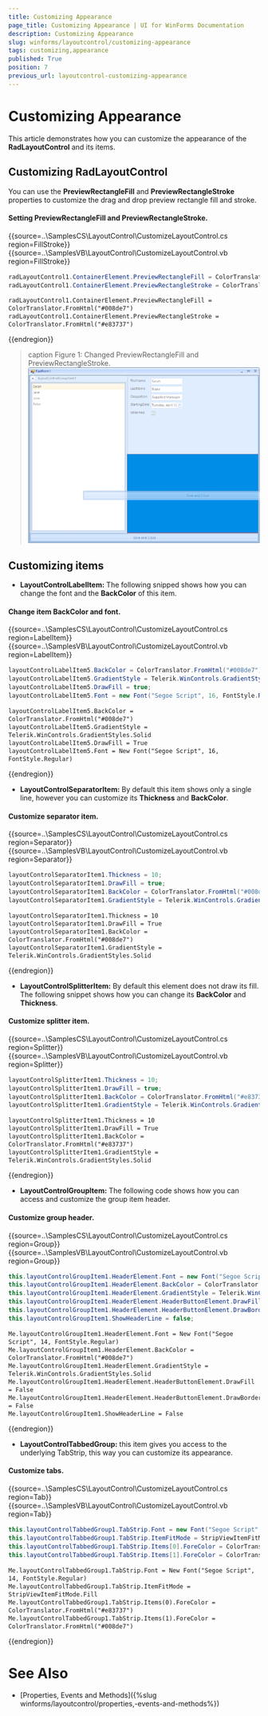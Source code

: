 ```yaml
---
title: Customizing Appearance
page_title: Customizing Appearance | UI for WinForms Documentation
description: Customizing Appearance
slug: winforms/layoutcontrol/customizing-appearance
tags: customizing,appearance
published: True
position: 7
previous_url: layoutcontrol-customizing-appearance
---
```


# Customizing Appearance



This article demonstrates how you can customize the appearance of the __RadLayoutControl__ and its items.
      

## Customizing RadLayoutControl

You can use the __PreviewRectangleFill__ and __PreviewRectangleStroke__  properties to customize the drag and drop preview rectangle fill and stroke.

#### Setting PreviewRectangleFill and PreviewRectangleStroke.

{{source=..\SamplesCS\LayoutControl\CustomizeLayoutControl.cs region=FillStroke}} 
{{source=..\SamplesVB\LayoutControl\CustomizeLayoutControl.vb region=FillStroke}} 

````C#
radLayoutControl1.ContainerElement.PreviewRectangleFill = ColorTranslator.FromHtml("#008de7");
radLayoutControl1.ContainerElement.PreviewRectangleStroke = ColorTranslator.FromHtml("#e83737");

````
````VB.NET
radLayoutControl1.ContainerElement.PreviewRectangleFill = ColorTranslator.FromHtml("#008de7")
radLayoutControl1.ContainerElement.PreviewRectangleStroke = ColorTranslator.FromHtml("#e83737")

````

{{endregion}} 

>caption Figure 1: Changed PreviewRectangleFill and PreviewRectangleStroke.<br>![layoutcontrol-customize-appearance 001](images/layoutcontrol-customize-appearance001.png)

## Customizing items

* __LayoutControlLabelItem:__ The following snipped shows how you can change the font and the __BackColor__ of this item.

#### Change item BackColor and font.

{{source=..\SamplesCS\LayoutControl\CustomizeLayoutControl.cs region=LabelItem}} 
{{source=..\SamplesVB\LayoutControl\CustomizeLayoutControl.vb region=LabelItem}} 

````C#
layoutControlLabelItem5.BackColor = ColorTranslator.FromHtml("#008de7");
layoutControlLabelItem5.GradientStyle = Telerik.WinControls.GradientStyles.Solid;
layoutControlLabelItem5.DrawFill = true;
layoutControlLabelItem5.Font = new Font("Segoe Script", 16, FontStyle.Regular);

````
````VB.NET
layoutControlLabelItem5.BackColor = ColorTranslator.FromHtml("#008de7")
layoutControlLabelItem5.GradientStyle = Telerik.WinControls.GradientStyles.Solid
layoutControlLabelItem5.DrawFill = True
layoutControlLabelItem5.Font = New Font("Segoe Script", 16, FontStyle.Regular)

````

{{endregion}} 

* __LayoutControlSeparatorItem:__ By default this item shows only a single line, however you can customize its __Thickness__ and __BackColor__.

#### Customize separator item.

{{source=..\SamplesCS\LayoutControl\CustomizeLayoutControl.cs region=Separator}} 
{{source=..\SamplesVB\LayoutControl\CustomizeLayoutControl.vb region=Separator}} 

````C#
layoutControlSeparatorItem1.Thickness = 10;
layoutControlSeparatorItem1.DrawFill = true;
layoutControlSeparatorItem1.BackColor = ColorTranslator.FromHtml("#008de7");
layoutControlSeparatorItem1.GradientStyle = Telerik.WinControls.GradientStyles.Solid;

````
````VB.NET
layoutControlSeparatorItem1.Thickness = 10
layoutControlSeparatorItem1.DrawFill = True
layoutControlSeparatorItem1.BackColor = ColorTranslator.FromHtml("#008de7")
layoutControlSeparatorItem1.GradientStyle = Telerik.WinControls.GradientStyles.Solid

````

{{endregion}} 

* __LayoutControlSplitterItem:__ By default this element does not draw its fill. The following snippet shows how you can change its __BackColor__ and __Thickness__.

#### Customize splitter item.

{{source=..\SamplesCS\LayoutControl\CustomizeLayoutControl.cs region=Splitter}} 
{{source=..\SamplesVB\LayoutControl\CustomizeLayoutControl.vb region=Splitter}} 

````C#
layoutControlSplitterItem1.Thickness = 10;
layoutControlSplitterItem1.DrawFill = true;
layoutControlSplitterItem1.BackColor = ColorTranslator.FromHtml("#e83737");
layoutControlSplitterItem1.GradientStyle = Telerik.WinControls.GradientStyles.Solid;

````
````VB.NET
layoutControlSplitterItem1.Thickness = 10
layoutControlSplitterItem1.DrawFill = True
layoutControlSplitterItem1.BackColor = ColorTranslator.FromHtml("#e83737")
layoutControlSplitterItem1.GradientStyle = Telerik.WinControls.GradientStyles.Solid

````

{{endregion}} 

* __LayoutControlGroupItem:__ The following code shows how you can access and customize the group item header.

#### Customize group header.

{{source=..\SamplesCS\LayoutControl\CustomizeLayoutControl.cs region=Group}} 
{{source=..\SamplesVB\LayoutControl\CustomizeLayoutControl.vb region=Group}} 

````C#
this.layoutControlGroupItem1.HeaderElement.Font = new Font("Segoe Script", 14, FontStyle.Regular);
this.layoutControlGroupItem1.HeaderElement.BackColor = ColorTranslator.FromHtml("#008de7");
this.layoutControlGroupItem1.HeaderElement.GradientStyle = Telerik.WinControls.GradientStyles.Solid;
this.layoutControlGroupItem1.HeaderElement.HeaderButtonElement.DrawFill = false;
this.layoutControlGroupItem1.HeaderElement.HeaderButtonElement.DrawBorder = false;
this.layoutControlGroupItem1.ShowHeaderLine = false;

````
````VB.NET
Me.layoutControlGroupItem1.HeaderElement.Font = New Font("Segoe Script", 14, FontStyle.Regular)
Me.layoutControlGroupItem1.HeaderElement.BackColor = ColorTranslator.FromHtml("#008de7")
Me.layoutControlGroupItem1.HeaderElement.GradientStyle = Telerik.WinControls.GradientStyles.Solid
Me.layoutControlGroupItem1.HeaderElement.HeaderButtonElement.DrawFill = False
Me.layoutControlGroupItem1.HeaderElement.HeaderButtonElement.DrawBorder = False
Me.layoutControlGroupItem1.ShowHeaderLine = False

````

{{endregion}} 

* __LayoutControlTabbedGroup:__ this item gives you access to the underlying TabStrip, this way you can customize its appearance.

#### Customize tabs.

{{source=..\SamplesCS\LayoutControl\CustomizeLayoutControl.cs region=Tab}} 
{{source=..\SamplesVB\LayoutControl\CustomizeLayoutControl.vb region=Tab}} 

````C#
this.layoutControlTabbedGroup1.TabStrip.Font = new Font("Segoe Script", 14, FontStyle.Regular);
this.layoutControlTabbedGroup1.TabStrip.ItemFitMode = StripViewItemFitMode.Fill;
this.layoutControlTabbedGroup1.TabStrip.Items[0].ForeColor = ColorTranslator.FromHtml("#e83737");
this.layoutControlTabbedGroup1.TabStrip.Items[1].ForeColor = ColorTranslator.FromHtml("#008de7");

````
````VB.NET
Me.layoutControlTabbedGroup1.TabStrip.Font = New Font("Segoe Script", 14, FontStyle.Regular)
Me.layoutControlTabbedGroup1.TabStrip.ItemFitMode = StripViewItemFitMode.Fill
Me.layoutControlTabbedGroup1.TabStrip.Items(0).ForeColor = ColorTranslator.FromHtml("#e83737")
Me.layoutControlTabbedGroup1.TabStrip.Items(1).ForeColor = ColorTranslator.FromHtml("#008de7")

````

{{endregion}} 

# See Also

 * [Properties, Events and Methods]({%slug winforms/layoutcontrol/properties,-events-and-methods%})
